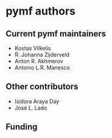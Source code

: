 # pymf authors

## Current pymf maintainers
- Kostas Vilkelis
- R. Johanna Zijderveld
- Anton R. Akhmerov
- Antonio L.R. Manesco

## Other contributors
- Isidora Araya Day
- José L. Lado

## Funding
